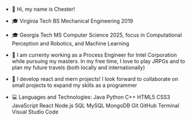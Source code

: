 - 👋 Hi, my name is Chester!
- 🎓 Virginia Tech BS Mechanical Engineering 2019
- 🎓 Georgia Tech MS Computer Science 2025, focus in Computational Perception and Robotics, and Machine Learning 


- 🌱 I am currenty working as a Process Engineer for Intel Corporation while pursuing my masters. In my free time, I love to play JRPGs and to plan my future travels (both locally and internationally)
- 💞️ I develop react and mern projects! I look forward to collaborate on small projects to expand my skills as a programmer


- 💻 Languages and Technologies: Java Python C++ HTML5 CSS3 JavaScript React Node.js SQL MySQL MongoDB Git GitHub Terminal Visual Studio Code



